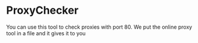 # ProxyChecker
You can use this tool to check proxies with port 80. We put the online proxy tool in a file and it gives it to you
